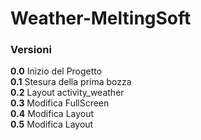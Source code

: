 # Weather-MeltingSoft
### Versioni
**0.0** Inizio del Progetto<br>
**0.1** Stesura della prima bozza<br>
**0.2** Layout activity_weather<br>
**0.3** Modifica FullScreen<br>
**0.4** Modifica Layout<br>
**0.5** Modifica Layout<br>
